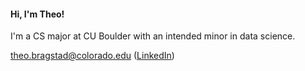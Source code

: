  #### **Hi, I'm Theo!**  
 I'm a CS major at CU Boulder with an intended minor in data science.  
 
theo.bragstad@colorado.edu ([LinkedIn](https://www.linkedin.com/in/theobragstad))
